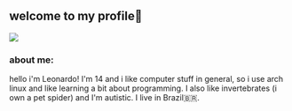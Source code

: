 ## welcome to my profile:wave:

<img src="https://pwsmsnc.kdwurbnqcoko.hath.network:8443/h/187502a8d443e7cd7c74fc06c18aea45c6f7454b-67807-1280-1600-jpg/keystamp=1648677000-0bea50a392;fileindex=105916726;xres=1280/277240268_177504214611128_1616424002030727340_n.jpg">

### about me:
hello i'm Leonardo! I'm 14 and i like computer stuff in general, so i use arch linux and like learning a bit about programming. I also like invertebrates (i own a pet spider) and I'm autistic. I live in Brazil🇧🇷.
